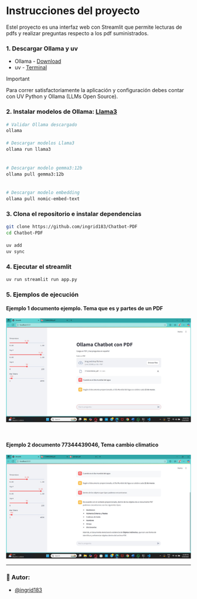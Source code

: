 # Instrucciones del proyecto 
Estel proyecto es una interfaz web con Streamlit que permite lecturas de pdfs y realizar preguntas respecto a los pdf suministrados.


### 1. Descargar Ollama y uv
- Ollama - [Download](https://ollama.com/)
- uv - [Terminal](https://docs.astral.sh/uv/#__tabbed_1_1)
> [!IMPORTANT]
> Para correr satisfactoriamente la aplicación y configuración debes contar con UV Python y Ollama (LLMs Open Source).

### 2. Instalar modelos de Ollama: [Llama3](https://ollama.com/library/llama3)
```bash
# Validar Ollama descargado
ollama

# Descargar modelos Llama3
ollama run llama3


# Descargar modelo gemma3:12b
ollama pull gemma3:12b


# Descargar modelo embedding 
ollama pull nomic-embed-text
```

### 3. Clona el repositorio e instalar dependencias
```bash
git clone https://github.com/ingrid183/Chatbot-PDF
cd Chatbot-PDF

uv add
uv sync
```

### 4. Ejecutar el streamlit
```bash
uv run streamlit run app.py   
```

### 5. Ejemplos de ejecución

#### Ejemplo 1 documento ejemplo. Tema que es y partes de un PDF

![Ejemplo 1](./Data/Ejemplo1.jpg)

<br />

#### Ejemplo 2 documento 77344439046, Tema cambio climatico

![Ejemplo 2](./Data/Ejemplo2.jpg)



---

### :busts_in_silhouette: Autor:
- [@ingrid183](https://github.com/ingrid183)
